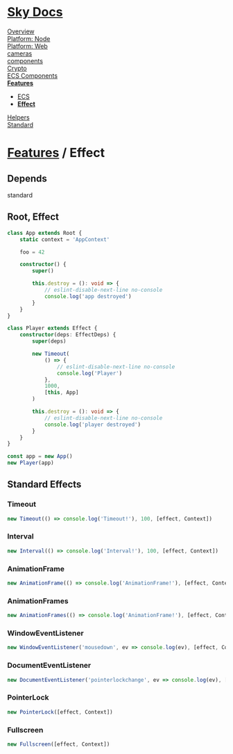 <!--- This Effect was auto-generated using "npx sky readme" --> 

# [Sky Docs](/README.md)

[Overview](..%2F..%2Fdocs%2Foverview%2FOverview.md)   
[Platform: Node](..%2F..%2F%40node%2FPlatform%3A%20Node.md)   
[Platform: Web](..%2F..%2F%40web%2FPlatform%3A%20Web.md)   
[cameras](..%2F..%2Fcameras%2Fcameras.md)   
[components](..%2F..%2Fcomponents%2Fcomponents.md)   
[Crypto](..%2F..%2Fcrypto%2FCrypto.md)   
[ECS Components](..%2F..%2Fecs-components%2FECS%20Components.md)   
**[Features](..%2F..%2Ffeatures%2FFeatures.md)**   
* [ECS](..%2F..%2Ffeatures%2Fecs%2FECS.md)
* **[Effect](..%2F..%2Ffeatures%2Feffect%2FEffect.md)**
  
[Helpers](..%2F..%2Fhelpers%2FHelpers.md)   
[Standard](..%2F..%2Fstandard%2FStandard.md)   

# [Features](..%2F..%2Ffeatures%2FFeatures.md) / Effect

## Depends

standard  

## Root, Effect

```typescript
class App extends Root {
    static context = 'AppContext'

    foo = 42

    constructor() {
        super()

        this.destroy = (): void => {
            // eslint-disable-next-line no-console
            console.log('app destroyed')
        }
    }
}

class Player extends Effect {
    constructor(deps: EffectDeps) {
        super(deps)

        new Timeout(
            () => {
                // eslint-disable-next-line no-console
                console.log('Player')
            },
            1000,
            [this, App]
        )

        this.destroy = (): void => {
            // eslint-disable-next-line no-console
            console.log('player destroyed')
        }
    }
}

const app = new App()
new Player(app)

```

## Standard Effects

### Timeout

```typescript
new Timeout(() => console.log('Timeout!'), 100, [effect, Context])

```

### Interval

```typescript
new Interval(() => console.log('Interval!'), 100, [effect, Context])

```

### AnimationFrame

```typescript
new AnimationFrame(() => console.log('AnimationFrame!'), [effect, Context])

```

### AnimationFrames

```typescript
new AnimationFrames(() => console.log('AnimationFrame!'), [effect, Context])

```

### WindowEventListener

```typescript
new WindowEventListener('mousedown', ev => console.log(ev), [effect, Context], { once: true })

```

### DocumentEventListener

```typescript
new DocumentEventListener('pointerlockchange', ev => console.log(ev), [effect, Context], { once: true })

```

### PointerLock

```typescript
new PointerLock([effect, Context])

```

### Fullscreen

```typescript
new Fullscreen([effect, Context])

```